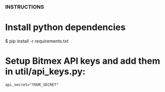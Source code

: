 ### INSTRUCTIONS ###

# Install python dependencies

$ pip install -r requirements.txt

# Setup Bitmex API keys and add them in util/api_keys.py:

```api_key="YOUR_KEY"
api_secret="YOUR_SECRET"
```
